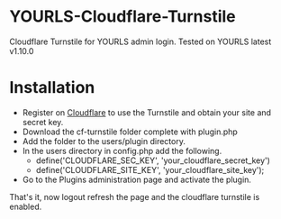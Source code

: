 # YOURLS-Cloudflare-Turnstile
Cloudflare Turnstile for YOURLS admin login.
Tested on YOURLS latest v1.10.0

# Installation
* Register on [Cloudflare](https://dash.cloudflare.com/?to=/:account/turnstile) to use the Turnstile and obtain your site and secret key.
* Download the cf-turnstile folder complete with plugin.php
* Add the folder to the users/plugin directory.
* In the users directory in config.php add the following.
  *  define('CLOUDFLARE_SEC_KEY', 'your_cloudflare_secret_key')
  *  define('CLOUDFLARE_SITE_KEY', 'your_cloudflare_site_key');
* Go to the Plugins administration page and activate the plugin.

That's it, now logout refresh the page and the cloudflare turnstile is enabled.
